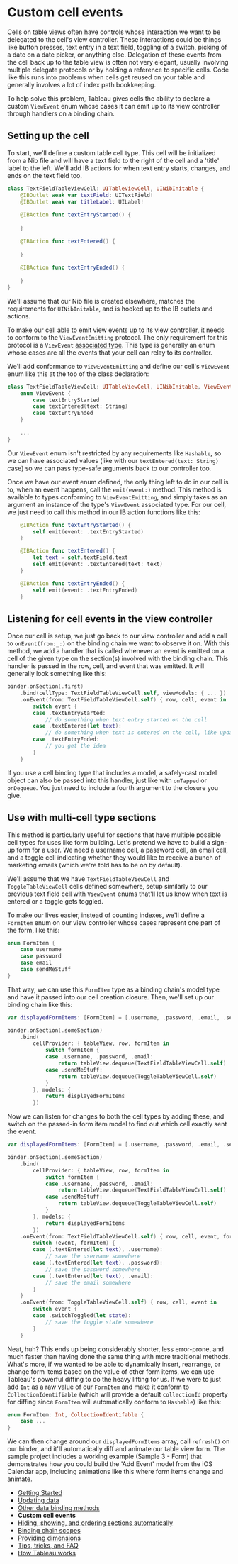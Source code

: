 #  Custom cell events

Cells on table views often have controls whose interaction we want to be delegated to the cell's view controller. These interactions could be
things like button presses, text entry in a text field, toggling of a switch, picking of a date on a date picker, or anything else. Delegation of these
events from the cell back up to the table view is often not very elegant, usually involving multiple delegate protocols or by holding a reference 
to specific cells. Code like this runs into problems when cells get reused on your table and generally involves a lot of index path bookkeeping.

To help solve this problem, Tableau gives cells the ability to declare a custom `ViewEvent` enum whose cases it can emit up to its view
controller through handlers on a binding chain.

## Setting up the cell

To start, we'll define a custom table cell type. This cell will be initialized from a Nib file and will have a text field to the right of the cell and a 
'title' label to the left. We'll add IB actions for when text entry starts, changes, and ends on the text field too.

```swift
class TextFieldTableViewCell: UITableViewCell, UINibInitable {
    @IBOutlet weak var textField: UITextField!
    @IBOutlet weak var titleLabel: UILabel!
    
    @IBAction func textEntryStarted() {
    
    }
    
    @IBAction func textEntered() {
    
    }
    
    @IBAction func textEntryEnded() {
    
    }
}
```
We'll assume that our Nib file is created elsewhere, matches the requirements for `UINibInitable`, and is hooked up to the IB outlets and
actions.

To make our cell able to emit view events up to its view controller, it needs to conform to the `ViewEventEmitting` protocol. The only
requirement for this protocol is a `ViewEvent` [associated type](https://docs.swift.org/swift-book/LanguageGuide/Generics.html#ID189). This
type is generally an enum whose cases are all the events that your cell can relay to its controller.

We'll add conformance to `ViewEventEmitting` and define our cell's `ViewEvent` enum like this at the top of the class declaration:

```swift
class TextFieldTableViewCell: UITableViewCell, UINibInitable, ViewEventEmitting {
    enum ViewEvent {
        case textEntryStarted
        case textEntered(text: String)
        case textEntryEnded
    }
    
    ...
}
```

Our `ViewEvent` enum isn't restricted by any requirements like `Hashable`, so we can have associated values (like with our 
`textEntered(text: String)` case) so we can pass type-safe arguments back to our controller too.

Once we have our event enum defined, the only thing left to do in our cell is to, when an event happens, call the `emit(event:)` method. This
method is available to types conforming to `ViewEventEmitting`, and simply takes as an argument an instance of the type's `ViewEvent`
associated type. For our cell, we just need to call this method in our IB action functions like this:

```swift
    @IBAction func textEntryStarted() {
        self.emit(event: .textEntryStarted)
    }

    @IBAction func textEntered() {
        let text = self.textField.text
        self.emit(event: .textEntered(text: text)
    }

    @IBAction func textEntryEnded() {
        self.emit(event: .textEntryEnded)
    }
```

## Listening for cell events in the view controller

Once our cell is setup, we just go back to our view controller and add a call to `onEvent(from:_:)` on the binding chain we want to observe
it on. With this method, we add a handler that is called whenever an event is emitted on a cell of the given type on the section(s) involved with
the binding chain. This handler is passed in the row, cell, and event that was emitted. It will generally look something like this:

```swift
binder.onSection(.first)
    .bind(cellType: TextFieldTableViewCell.self, viewModels: { ... })
    .onEvent(from: TextFieldTableViewCell.self) { row, cell, event in
        switch event {
        case .textEntryStarted:
            // do something when text entry started on the cell
        case .textEntered(let text):
            // do something when text is entered on the cell, like update another cell or write to a model
        case .textEntryEnded:
            // you get the idea
        }
    }
```

If you use a cell binding type that includes a model, a safely-cast model object can also be passed into this handler, just like with `onTapped`
or `onDequeue`. You just need to include a fourth argument to the closure you give.

## Use with multi-cell type sections

This method is particularly useful for sections that have multiple possible cell types for uses like form building. Let's pretend we have to build
a sign-up form for a user. We need a username cell, a password cell, an email cell, and a toggle cell indicating whether they would like to 
receive a bunch of marketing emails (which we're told has to be on by default).

We'll assume that we have `TextFieldTableViewCell` and `ToggleTableViewCell` cells defined somewhere, setup similarly to our 
previous text field cell with `ViewEvent` enums that'll let us know when text is entered or a toggle gets toggled. 

To make our lives easier, instead of counting indexes, we'll define a `FormItem` enum on our view controller whose cases represent one part of
the form, like this:

```swift
enum FormItem {
    case username
    case password
    case email
    case sendMeStuff
}
```

That way, we can use this `FormItem` type as a binding chain's model type and have it passed into our cell creation closure. Then, we'll set up
our binding chain like this:

```swift
var displayedFormItems: [FormItem] = [.username, .password, .email, .sendMeStuff]

binder.onSection(.someSection)
    .bind(
        cellProvider: { tableView, row, formItem in
            switch formItem {
            case .username, .password, .email:
                return tableView.dequeue(TextFieldTableViewCell.self)
            case .sendMeStuff:
                return tableView.dequeue(ToggleTableViewCell.self)
            }
        }, models: {
            return displayedFormItems 
        })
```

Now we can listen for changes to both the cell types by adding these, and switch on the passed-in form item model to find out which cell
exactly sent the event.

```swift
var displayedFormItems: [FormItem] = [.username, .password, .email, .sendMeStuff]

binder.onSection(.someSection)
    .bind(
        cellProvider: { tableView, row, formItem in
            switch formItem {
            case .username, .password, .email:
                return tableView.dequeue(TextFieldTableViewCell.self)
            case .sendMeStuff:
                return tableView.dequeue(ToggleTableViewCell.self)
            }
        }, models: {
            return displayedFormItems 
        })
    .onEvent(from: TextFieldTableViewCell.self) { row, cell, event, formItem in
        switch (event, formItem) {
        case (.textEntered(let text), .username):
            // save the username somewhere
        case (.textEntered(let text), .password):
            // save the password somewhere
        case (.textEntered(let text), .email):
            // save the email somewhere
        }
    }
    .onEvent(from: ToggleTableViewCell.self) { row, cell, event in
        switch event {
        case .switchToggled(let state):
            // save the toggle state somewhere
        }
    }
```

Neat, huh? This ends up being considerably shorter, less error-prone, and much faster than having done the same thing with more traditional
methods. What's more, if we wanted to be able to dynamically insert, rearrange, or change form items based on the value of other form items,
we can use Tableau's powerful diffing to do the heavy lifting for us. If we were to just add `Int` as a raw value of our `FormItem` and make it 
conform to `CollectionIdentifiable` (which will provide a default `collectionId` property for diffing since `FormItem` will automatically 
conform to `Hashable`) like this:

```swift
enum FormItem: Int, CollectionIdentifable {
    case ...
}
```

We can then change around our `displayedFormItems` array, call `refresh()` on our binder, and it'll automatically diff and animate our table
view form. The sample project includes a working example (Sample 3 - Form) that demonstrates how you could build the 'Add Event' model 
from the iOS Calendar app, including animations like this where form items change and animate.

- [Getting Started](1-GettingStarted.md)
- [Updating data](2-UpdatingData.md)
- [Other data binding methods](3-DataBindingMethods.md)
- **Custom cell events**
- [Hiding, showing, and ordering sections automatically](5-SectionDisplayBehaviour.md)
- [Binding chain scopes](6-AdvancedBindingChains.md)
- [Providing dimensions](7-ProvidingDimensions.md)
- [Tips, tricks, and FAQ](8-TipsTricksFAQ.md)
- [How Tableau works](9-HowItWorks.md)
